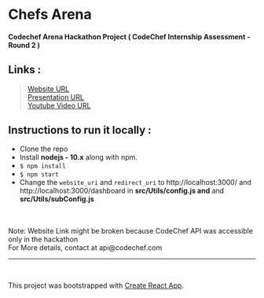
# Chefs Arena
#### Codechef Arena Hackathon Project ( CodeChef Internship Assessment - Round 2 )
## Links :

> [Website URL](https://chefs-arena-rohit.netlify.com/) <br/>
> [Presentation URL](https://docs.google.com/presentation/d/1Dwo9V5oJQlxyXVn_QLnnFeW_yjr3vzd98-tNW7O4HXA/edit#slide=id.g829ca34cd3_3_1)<br/>
> [Youtube Video URL](https://youtu.be/0TGNclKw8Q4) <br/>


## Instructions to run it locally  :
- Clone the repo
- Install **nodejs - 10.x** along with npm.
- `$ npm install`
- `$ npm start`
-  Change the `website_uri` and `redirect_uri` to http://localhost:3000/ and http://localhost:3000/dashboard  in **src/Utils/config.js and**  and **src/Utils/subConfig.js**

<br/>
<br/>
Note: Website Link might be broken because CodeChef API was accessible only in the hackathon
<br/>
For More details, contact at api@codechef.com 


<br/>

-------------

<br/>

This project was bootstrapped with [Create React App](https://github.com/facebook/create-react-app).
